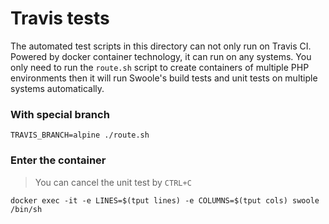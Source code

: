# Travis tests

  The automated test scripts in this directory can not only run on Travis CI. Powered by docker container technology, it can run on any systems. You only need to run the `route.sh` script to create containers of multiple PHP environments then it will run Swoole's build tests and unit tests on multiple systems automatically.
  
### With special branch

```shell
TRAVIS_BRANCH=alpine ./route.sh
```

### Enter the container

> You can cancel the unit test by `CTRL+C`

```shell
docker exec -it -e LINES=$(tput lines) -e COLUMNS=$(tput cols) swoole /bin/sh
```
